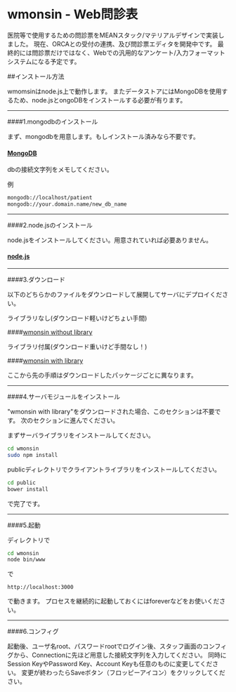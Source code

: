 # wmonsin - Web問診表

医院等で使用するための問診票をMEANスタック/マテリアルデザインで実装しました。
現在、ORCAとの受付の連携、及び問診票エディタを開発中です。
最終的には問診票だけではなく、Webでの汎用的なアンケート/入力フォーマットシステムになる予定です。

##インストール方法

wmomsinはnode.js上で動作します。
またデータストアにはMongoDBを使用するため、node.jsとongoDBをインストールする必要が有ります。


- - -
####1.mongodbのインストール

まず、mongodbを用意します。もしインストール済みなら不要です。

#### [MongoDB](https://www.mongodb.org/ "MongoDB")


dbの接続文字列をメモしてください。

例

```bash
mongodb://localhost/patient
mongodb://your.domain.name/new_db_name
```

- - -
####2.node.jsのインストール

node.jsをインストールしてください。用意されていれば必要ありません。

#### [node.js](https://nodejs.org/ "node.js")


- - -
####3.ダウンロード

以下のどちらかのファイルをダウンロードして展開してサーバにデプロイください。

ライブラリなし(ダウンロード軽いけどちょい手間)

####[wmonsin without library](https://dl.dropboxusercontent.com/u/2004743/wmonsin_without_lib.zip "wmonsin without library")

ライブラリ付属(ダウンロード重いけど手間なし！)

####[wmonsin with library](https://dl.dropboxusercontent.com/u/2004743/wmonsin_with_lib.zip "wmonsin with library")

ここから先の手順はダウンロードしたパッケージごとに異なります。


- - -
####4.サーバモジュールをインストール

"wmonsin with library"をダウンロードされた場合、このセクションは不要です。
次のセクションに進んでください。

まずサーバライブラリをインストールしてください。

```bash
cd wmonsin
sudo npm install
```

publicディレクトリでクライアントライブラリをインストールしてください。

```bash
cd public
bower install
```

で完了です。


- - -
####5.起動

ディレクトリで

```bash
cd wmonsin
node bin/www
```

で

```
http://localhost:3000
```

で動きます。
プロセスを継続的に起動しておくにはforeverなどをお使いください。


- - -
####6.コンフィグ

起動後、ユーザ名root、パスワードrootでログイン後、スタッフ画面のコンフィグから、Connectionに先ほど用意した接続文字列を入力してください。
同時にSession KeyやPassword Key、Account Keyも任意のものに変更してください。
変更が終わったらSaveボタン（フロッピーアイコン）をクリックしてください。